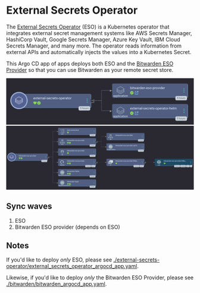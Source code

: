 # External Secrets Operator

The [External Secrets Operator](https://external-secrets.io/latest/) (ESO) is a Kubernetes operator that integrates external secret management systems like AWS Secrets Manager, HashiCorp Vault, Google Secrets Manager, Azure Key Vault, IBM Cloud Secrets Manager, and many more. The operator reads information from external APIs and automatically injects the values into a Kubernetes Secret.

This Argo CD app of apps deploys both ESO and the [Bitwarden ESO Provider](https://github.com/small-hack/bitwarden-eso-provider/) so that you can use Bitwarden as your remote secret store.

<img src="./screenshots/eso.png">
<img src="./screenshots/bweso.png">

## Sync waves
1. ESO
2. Bitwarden ESO provider (depends on ESO)

## Notes
If you'd like to deploy *only* ESO, please see [./external-secrets-operator/external_secrets_operator_argocd_app.yaml](./external-secrets-operator/external_secrets_operator_argocd_app.yaml).

Likewise, if you'd like to deploy *only* the Bitwarden ESO Provider, please see [./bitwarden/bitwarden_argocd_app.yaml](./bitwarden/bitwarden_argocd_app.yaml).
